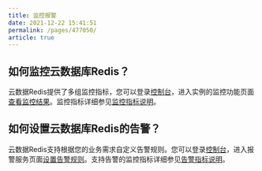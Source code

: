 ```yaml
---
title: 监控报警
date: 2021-12-22 15:41:51
permalink: /pages/477050/
article: true
---
```


## 如何监控云数据库Redis？

云数据Redis提供了多组监控指标，您可以登录[控制台](https://console.capitalonline.net/dbinstances)，进入实例的监控功能页面[查看监控结果](./../05.操作指南/07.监控告警/01.监控功能.md)。监控指标详细参见[监控指标说明](./../05.操作指南/07.监控告警/02.监控指标说明.md)。

## 如何设置云数据库Redis的告警？

云数据Redis支持根据您的业务需求自定义告警规则。您可以登录[控制台](https://console.capitalonline.net/alarm)，进入报警服务页面[设置告警规则](./../05.操作指南/07.监控告警/03.告警功能.md)。支持告警的监控指标详细参见[告警指标说明](./../05.操作指南/07.监控告警/04.告警规则说明.md)。

